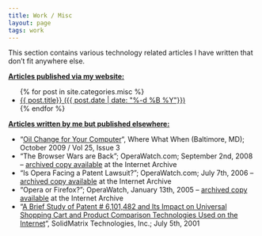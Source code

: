 ```yaml
---
title: Work / Misc
layout: page
tags: work
---
```


This section contains various technology related articles I have written that don’t fit anywhere else.

<span style="text-decoration:underline;">**Articles published via my website:**</span>

<ul>
{% for post in site.categories.misc %}
      <li><a href="{{ post.url }}">
          {{ post.title}} ({{ post.date | date: "%-d %B %Y"}})
      </a></li>
{% endfor %}
</ul>

**<span style="text-decoration:underline;">Articles written by me but published elsewhere:</span>**

- “[Oil Change for Your Computer](/assets/pdf/2016/07/2009-09-10-www-article.pdf "Oil Change for Your Computer")“, Where What When (Baltimore, MD); October 2009 / Vol 25, Issue 3
- “The Browser Wars are Back”; OperaWatch.com; September 2nd, 2008 – [archived copy available](http://wayback.archive.org/web/*/http://operawatch.com/news/2008/09/the-browser-wars-are-back.html) at the Internet Archive
- “Is Opera Facing a Patent Lawsuit?”; OperaWatch.com; July 7th, 2006 – [archived copy available](http://wayback.archive.org/web/*/http://operawatch.com/news/2006/07/is-opera-facing-a-patent-lawsuit.html) at the Internet Archive
- “Opera or Firefox?”; OperaWatch, January 13th, 2005 – [archived copy available](https://web.archive.org/web/20050317233414/http://operawatch.blogspot.com/2005/01/opera-or-firefox.html) at the Internet Archive
- “[A Brief Study of Patent # 6,101,482 and Its Impact on Universal Shopping Cart and Product Comparison Technologies Used on the Internet](/assets/pdf/2016/01/patent.pdf)“, SolidMatrix Technologies, Inc.; July 5th, 2001